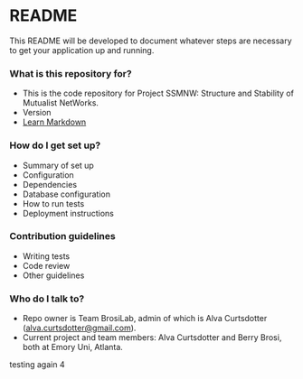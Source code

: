 # README #

This README will be developed to document whatever steps are necessary to get your application up and running.

### What is this repository for? ###

* This is the code repository for Project SSMNW: Structure and Stability of Mutualist NetWorks. 
* Version
* [Learn Markdown](https://bitbucket.org/tutorials/markdowndemo)

### How do I get set up? ###

* Summary of set up
* Configuration
* Dependencies
* Database configuration
* How to run tests
* Deployment instructions

### Contribution guidelines ###

* Writing tests
* Code review
* Other guidelines

### Who do I talk to? ###

* Repo owner is Team BrosiLab, admin of which is Alva Curtsdotter (alva.curtsdotter@gmail.com).
* Current project and team members: Alva Curtsdotter and Berry Brosi, both at Emory Uni, Atlanta.



testing again 4